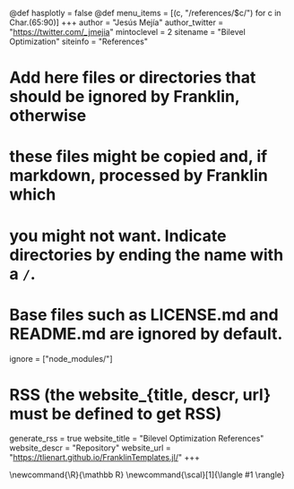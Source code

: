 <!--
Add here global page variables to use throughout your website.
-->

@def hasplotly = false
@def menu_items = [(c, "/references/$c/") for c in Char.(65:90)]
+++
author = "Jesús Mejía"
author_twitter = "https://twitter.com/_jmejia"
mintoclevel = 2
sitename = "Bilevel Optimization"
siteinfo = "References"


# Add here files or directories that should be ignored by Franklin, otherwise
# these files might be copied and, if markdown, processed by Franklin which
# you might not want. Indicate directories by ending the name with a `/`.
# Base files such as LICENSE.md and README.md are ignored by default.
ignore = ["node_modules/"]

# RSS (the website_{title, descr, url} must be defined to get RSS)
generate_rss = true
website_title = "Bilevel Optimization References"
website_descr = "Repository"
website_url   = "https://tlienart.github.io/FranklinTemplates.jl/"
+++

<!--
Add here global latex commands to use throughout your pages.
-->
\newcommand{\R}{\mathbb R}
\newcommand{\scal}[1]{\langle #1 \rangle}
